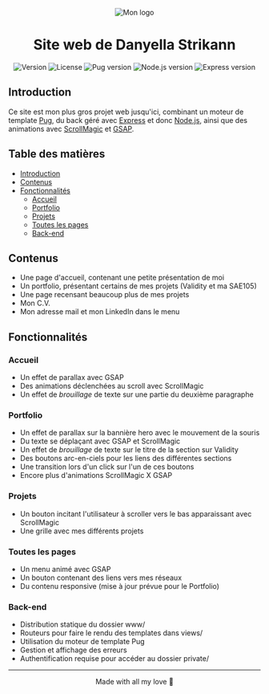 <div align="center">

![Mon logo](https://danyella.works/logo.png)

</div>

<div align=center>

# Site web de Danyella Strikann <!-- omit in toc -->

</div>

<div align="center">

![Version](https://img.shields.io/badge/dynamic/json?url=https%3A%2F%2Fgithub.com%2Fmovva-gpu%2FPortfolioV2%2Fraw%2Fdev%2Fpackage.json&query=%24.version&style=for-the-badge&label=version&labelColor=203&color=hotpink)
![License](https://img.shields.io/badge/License-MIT-red?style=for-the-badge&labelColor=203)
![Pug version](https://img.shields.io/badge/Pug-3.0-A86454?style=for-the-badge&logo=pug&logoColor=white&labelColor=203)
![Node.js version](https://img.shields.io/badge/Node-21.x-339933?style=for-the-badge&logo=nodedotjs&logoColor=white&labelColor=203)
![Express version](https://img.shields.io/badge/Express-4.18-259dff?style=for-the-badge&logo=express&logoColor=white&labelColor=203)

</div>

## Introduction

Ce site est mon plus gros projet web jusqu'ici, combinant un moteur de
template [Pug](https://pugjs.org), du back géré avec
[Express](https://expressjs.org) et donc [Node.js](https://nodejs.org),
ainsi que des animations avec [ScrollMagic](https://scrollmagic.io) et
[GSAP](https://gsap.com).

## Table des matières <!-- omit in toc -->

- [Introduction](#introduction)
- [Contenus](#contenus)
- [Fonctionnalités](#fonctionnalités)
  - [Accueil](#accueil)
  - [Portfolio](#portfolio)
  - [Projets](#projets)
  - [Toutes les pages](#toutes-les-pages)
  - [Back-end](#back-end)

## Contenus

- Une page d'accueil, contenant une petite présentation de moi
- Un portfolio, présentant certains de mes projets (Validity et ma SAE105)
- Une page recensant beaucoup plus de mes projets
- Mon C.V.
- Mon adresse mail et mon LinkedIn dans le menu

## Fonctionnalités

### Accueil

- Un effet de parallax avec GSAP
- Des animations déclenchées au scroll avec ScrollMagic
- Un effet de *brouillage* de texte sur une partie du deuxième paragraphe

### Portfolio

- Un effet de parallax sur la bannière hero avec le mouvement de la souris
- Du texte se déplaçant avec GSAP et ScrollMagic
- Un effet de *brouillage* de texte sur le titre de la section sur Validity
- Des boutons arc-en-ciels pour les liens des différentes sections
- Une transition lors d'un click sur l'un de ces boutons
- Encore plus d'animations ScrollMagic X GSAP

### Projets

- Un bouton incitant l'utilisateur à scroller vers le bas apparaissant
  avec ScrollMagic
- Une grille avec mes différents projets

### Toutes les pages

- Un menu animé avec GSAP
- Un bouton contenant des liens vers mes réseaux
- Du contenu responsive (mise à jour prévue pour le Portfolio)

### Back-end

- Distribution statique du dossier www/
- Routeurs pour faire le rendu des templates dans views/
- Utilisation du moteur de template Pug
- Gestion et affichage des erreurs
- Authentification requise pour accéder au dossier private/

-------------------------------------------------------------------------------

<div align="center">

Made with all my love 🤍

</div>
